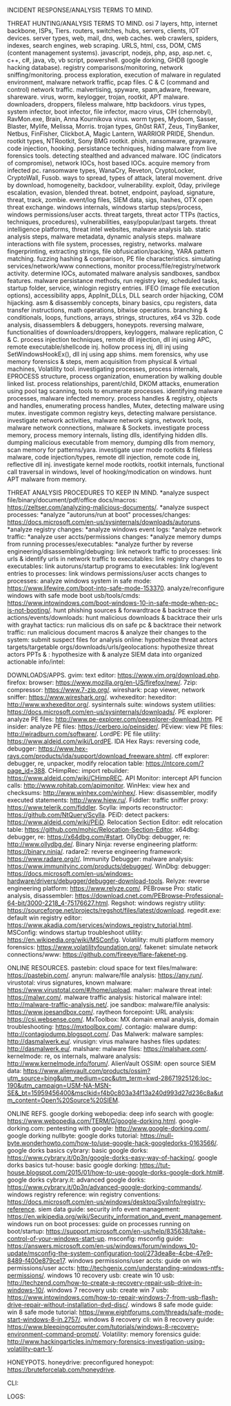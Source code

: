 INCIDENT RESPONSE/ANALYSIS TERMS TO MIND.THREAT HUNTING/ANALYSIS TERMS TO MIND.osi 7 layers, http, internet backbone, ISPs, Tiers.routers, switches, hubs, servers, clients, IOT devices.server types, web, mail, dns, web caches.web crawlers, spiders, indexes, search engines, web scraping.URLS, html, css, DOM, CMS (content management systems).javascript, nodejs, php, asp, asp.net.c, c++, c#, java, vb, vb script, powershell.google dorking, GHDB (google hacking database).registry comparisons/monitoring, network sniffing/monitoring.process exploration, execution of malware in regulated environment, malware network traffic, pcap files.C & C (command and control) network traffic.malvertising, spyware, spam,adware, freeware, shareware.virus, worm, keylogger, trojan, rootkit, APT malware.downloaders, droppers, fileless malware, http backdoors.virus types, system infector, boot infector, file infector, macro virus, CIH (chernobyl), RavMon.exe, Brain, Anna Kournikova virus.worm types, Mydoom, Sasser, Blaster, Mylife, Melissa, Morris.trojan types, Gh0st RAT, Zeus, TinyBanker, Netbus, FinFisher, Clickbot.A, Magic Lantern, WARRIOR PRIDE, Shendun.rootkit types, NTRootkit, Sony BMG rootkit.phish, ransomware, grayware, code injection, hooking.persistance techniques, hiding malware from live forensics tools.detecting stealthed and advanced malware.IOC (indicators of compromise), network IOCs, host based IOCs.acquire memory from infected pc.ransomware types, WanaCry, Reveton, CryptoLocker, CryptoWall, Fusob.ways to spread, types of attack, lateral movement.drive by download, homogeneity, backdoor, vulnerability.exploit, 0day, privilege escalation, evasion, blended threat.botnet, endpoint, payload, signature, threat, track, zombie.event/log files, SIEM data, sigs, hashes, OTX open threat exchange.windows internals, windows startup steps/process, windows permissions/user accts.threat targets, threat actor TTPs (tactics, techniques, procedures), vulnerabilities, easy/popular/past targets.threat intelligence platforms, threat intel websites, malware analysis lab.static analysis steps, malware metadata, dynamic analysis steps.malware interactions with file system, processes, registry, networks.malware fingerprinting, extracting strings, file obfusication/packing, YARA pattern matching.fuzzing hashing & comparison, PE file characteristics.simulating services/network/www connections, monitor process/file/registry/network activity.determine IOCs, automated malware analysis sandboxes, sandbox features.malware persistance methods, run registry key, scheduled tasks, startup folder, service, winlogin registry entries.IFEO (image file execution options), accessibility apps, AppInit_DLLs, DLL search order hijacking, COM hijacking.asm & disassembly concepts, binary basics, cpu registers, data transfer instructions, math operations, bitwise operations.branching & conditionals, loops, functions, arrays, strings, structures, x64 vs 32b.code analysis, disassemblers & debuggers, honeypots.reversing malware, functionalities of downloaders/droppers, keyloggers, malware replication, C & C.process injection techniques, remote dll injection, dll inj using APC, remote executable/shellcode inj.hollow process inj, dll inj using SetWindowsHookEx(), dll inj using app shims.mem forensics, why use memory forensics & steps, mem acquisition from physical & virtual machines, Volatility tool.investigating processes, process internals, EPROCESS structure, process organization, enumeration by walking double linked list.process relationships, parent/child, DKOM attacks, enumeration using pool tag scanning, tools to enumerate processes.identifying malware processes, malware infected memory.process handles & registry, objects and handles, enumerating process handles, Mutex, detecting malware using mutex.investigate common registry keys, detecting malware persistance.investigate network activities, malware network signs, network tools, malware network connections, malware & Sockets.investigate process memory, process memory internals, listing dlls, identifying hidden dlls.dumping malicious executable from memory, dumping dlls from memory, scan memory for patterns/yara.investigate user mode rootkits & fileless malware, code injection/types, remote dll injection, remote code inj, reflective dll inj.investigate kernel mode rootkits, rootkit internals, functional call traversal in windows, level of hooking/modication on windows.hunt APT malware from memory.THREAT ANALYSIS PROCEDURES TO KEEP IN MIND.*analyze suspect file/binary/document/pdf/office docs/macros:                                    https://zeltser.com/analyzing-malicious-documents/.*analyze suspect processes:*analyze "autoruns/run at boot" processes/changes:                                               https://docs.microsoft.com/en-us/sysinternals/downloads/autoruns.*analyze registry changes:*analyze windows event logs:*analyze network traffic:*analyze user accts/permissions changes:*analyze memory dumps from running processes/executables:*analyze further by reverse engineering/disassembling/debuging:link network traffic to processes:link urls & identify urls in network traffic to executables:link registry changes to executables:link autoruns/startup programs to executables:link log/event entries to processes:link windows permissions/user accts changes to processes:analyze windows system in safe mode:                                                             https://www.lifewire.com/boot-into-safe-mode-153370.analyze/reconfigure windows with safe mode boot usb/tools/cmds:                                  https://www.intowindows.com/boot-windows-10-in-safe-mode-when-pc-is-not-booting/.hunt phishing sources & forwardtrace & backtrace their actions/events/downloads:hunt malicious downloads & backtrace their urls with grayhat tactics:run malicious dls on safe pc & backtrace their network traffic:run malicious document macros & analyze their changes to the system:submit suspect files for analysis online:hypothesize threat actors targets/targetable orgs/downloads/urls/geolocations:hypothesize threat actors PPTs & :hypothesize with & analyze SIEM data into organized actionable info/intel:DOWNLOADS/APPS.gvim:                                     text editor:                                           https://www.vim.org/download.php.firefox:                                  browser:                                               https://www.mozilla.org/en-US/firefox/new/.7zip:                                     compressor:                                            https://www.7-zip.org/.wireshark:                                pcap viewer, network sniffer:                          https://www.wireshark.org/.wxhexeditor:                              hexeditor:                                             http://www.wxhexeditor.org/.sysinternals suite:                       windows system utilities:                              https://docs.microsoft.com/en-us/sysinternals/downloads/.PE explorer:                              analyze PE files:                                      http://www.pe-explorer.com/peexplorer-download.htm.PE insider:                               analyze PE files:                                      https://cerbero.io/peinsider/.PEview:                                   view PE files:                                         http://wjradburn.com/software/.LordPE:                                   PE file utility:                                       https://www.aldeid.com/wiki/LordPE.IDA Hex Rays:                             reversing code, debugger:                              https://www.hex-rays.com/products/ida/support/download_freeware.shtml.cff explorer:                             debugger, re, unpacker, modify relocation table:       https://ntcore.com/?page_id=388.CHimpRec:                                 import rebuilder:                                      https://www.aldeid.com/wiki/CHimpREC.API Monitor:                              intercept API funcion calls:                           http://www.rohitab.com/apimonitor.WinHex:                                   view hex and checksums:                                http://www.winhex.com/winhex/.Hiew:                                     disassembler, modify executed statements:              http://www.hiew.ru/.Fiddler:                                  traffic sniffer proxy:                                 https://www.telerik.com/fiddler.Scylla:                                   imports reconstructor:                                 https://github.com/NtQuery/Scylla.PEiD:                                     detect packers:                                        https://www.aldeid.com/wiki/PEiD.Relocation Section Editor:                edit relocation table:                                 https://github.com/mohic/Relocation-Section-Editor.x64dbg:                                   debugger, re:                                          https://x64dbg.com/#start.OllyDbg:                                  debugger, re:                                          http://www.ollydbg.de/.Binary Ninja:                             reverse engineering platform:                          https://binary.ninja/.radare2:                                  reverse engineering framework:                         https://www.radare.org/r/.Immunity Debugger:                        malware analysis:                                      https://www.immunityinc.com/products/debugger/.WinDbg:                                   debugger:                                              https://docs.microsoft.com/en-us/windows-hardware/drivers/debugger/debugger-download-tools.Relyze:                                   reverse engineering platform:                          https://www.relyze.com/.PEBrowse Pro:                             static analysis, disassembler:                         https://download.cnet.com/PEBrowse-Professional-64-bit/3000-2218_4-75176627.html.Regshot:                                  windows registry utility:                              https://sourceforge.net/projects/regshot/files/latest/download.regedit.exe:                              default win registry editor:                           https://www.akadia.com/services/windows_registry_tutorial.html.MSConfig:                                 windows startup troubleshoot utility:                  https://en.wikipedia.org/wiki/MSConfig.Volatility:                               multi platform memory forensics:                       https://www.volatilityfoundation.org/.fakenet:                                  simulate network connections/www:                      https://github.com/fireeye/flare-fakenet-ng.ONLINE RESOURCES.pastebin:                                 cloud space for text files/malware:                    https://pastebin.com/.anyrun:                                   malware/file analysis:                                 https://any.run/.virustotal:                               virus signatures, known malware:                       https://www.virustotal.com/#/home/upload.malwr:                                    malware threat intel:                                  https://malwr.com/.malware traffic analysis:                 historical malware intel:                              http://malware-traffic-analysis.net/.joe sandbox:                              malware/file analysis:                                 https://www.joesandbox.com/.raytheon forcepoint:                      URL analysis:                                          https://csi.websense.com/.MxToolbox:                                MX domain email analysis, domain troubleshooting:      https://mxtoolbox.com/.contagio:                                 malware dump:                                          http://contagiodump.blogspot.com/.Das Malwerk:                              malware samples:                                       http://dasmalwerk.eu/.virusign:                                 virus malware hashes files updates:                    http://dasmalwerk.eu/.malshare:                                 malware files:                                         https://malshare.com/.kernelmode:                               re, os internals, malware analysis:                    http://www.kernelmode.info/forum/.AlienVault OSSIM:                         open source SIEM data:                                 https://www.alienvault.com/products/ossim?utm_source=bing&utm_medium=cpc&utm_term=kwd-28671925126:loc-190&utm_campaign=USM-NA-MSN-SE&_bt=15959456400&msclkid=f4b0c803a34f13a240d993d27d236c8a&utm_content=Open%20Source%20SIEM.ONLINE REFS.google dorking webopedia:                 deep info search with google:                          https://www.webopedia.com/TERM/G/google-dorking.html.google-dorking.com:                       pentesting with google:                                http://www.google-dorking.com/.google dorking nullbyte:                  google dorks tutorial:                                 https://null-byte.wonderhowto.com/how-to/use-google-hack-googledorks-0163566/.google dorks basics cybrary:              basic google dorks:                                    https://www.cybrary.it/0p3n/google-dorks-easy-way-of-hacking/.google dorks basics tut-house:            basic google dorking:                                  https://tut-house.blogspot.com/2015/01/how-to-use-google-dorks-google-dork.html#.google dorks cybrary.it:                  advanced google dorks:                                 https://www.cybrary.it/0p3n/advanced-google-dorking-commands/.windows registry reference:               win registry conventions:                              https://docs.microsoft.com/en-us/windows/desktop/SysInfo/registry-reference.siem data guide:                          security info event management:                        https://en.wikipedia.org/wiki/Security_information_and_event_management.windows run on boot processes:            guide on processes running on boot/startup:            https://support.microsoft.com/en-us/help/835638/take-control-of-your-windows-start-up.msconfig:                                 msconfig guide:                                        https://answers.microsoft.com/en-us/windows/forum/windows_10-update/msconfig-the-system-configuration-tool/273dea8e-4cbe-47e9-8489-f400e879ce17.windows permissions/user accts:           guide on win permissions/user accts:                   http://techgenix.com/understanding-windows-ntfs-permissions/.windows 10 recovery usb:                  create win 10 usb:                                     http://techzend.com/how-to-create-a-recovery-repair-usb-drive-in-windows-10/.windows 7 recovery usb:                   create win 7 usb:                                      https://www.intowindows.com/how-to-repair-windows-7-from-usb-flash-drive-repair-without-installation-dvd-disc/.windows 8 safe mode guide:                win 8 safe mode tutorial:                              https://www.eightforums.com/threads/safe-mode-start-windows-8-in.2757/.windows 8 recovery cli:                   win 8 recovery guide:                                  https://www.bleepingcomputer.com/tutorials/windows-8-recovery-environment-command-prompt/.Volatility:                               memory forensics guide:                                http://www.hackingarticles.in/memory-forensics-investigation-using-volatility-part-1/.HONEYPOTS.honeydrive:                               preconfigured honeypot:                                https://bruteforcelab.com/honeydrive.CLI:LOGS: